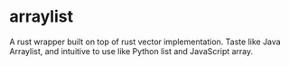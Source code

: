 # arraylist
A rust wrapper built on top of rust vector implementation. Taste like Java Arraylist, and intuitive to use like Python list and JavaScript array.

